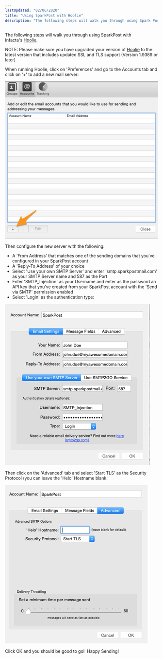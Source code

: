 ```yaml
---
lastUpdated: "02/06/2020"
title: "Using SparkPost with Hoolie"
description: "The following steps will walk you through using Spark Post with Infacta's Hoolie NOTE Please make sure you have upgraded your version of Hoolie to the latest version that includes updated SSL and TLS support Version 1 9389 or later When running Hoolie click on Preferences and go to the..."
---
```


The following steps will walk you through using SparkPost with Infacta's [Hoolie](http://hool.ie).

NOTE: Please make sure you have upgraded your version of [Hoolie](http://hool.ie) to the latest version that includes updated SSL and TLS support (Version 1.9389 or later)

When running Hoolie, click on 'Preferences' and go to the Accounts tab and click on '+' to add a new mail server:

![](media/hoolie/Hoolie_First_original.jpg)

Then configure the new server with the following:

* A 'From Address' that matches one of the sending domains that you've configured in your SparkPost account
* A 'Reply-To Address' of your choice
* Select 'Use your own SMTP Server' and enter 'smtp.sparkpostmail.com' as your SMTP Server name and 587 as the Port
* Enter 'SMTP_Injection' as your Username and enter as the password an API key that you've created from your SparkPost account with the 'Send via SMTP' permission enabled
* Select 'Login' as the authentication type:

![](media/hoolie/Hoolie_Main_original.jpg)

Then click on the 'Advanced' tab and select 'Start TLS' as the Security Protocol (you can leave the 'Helo' Hostname blank:

![](media/hoolie/Hoolie_Advanced_original.jpg)

Click OK and you should be good to go!  Happy Sending!
